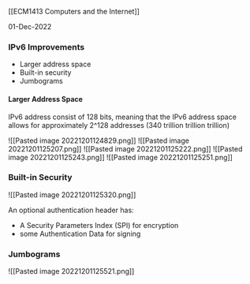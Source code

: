 [[ECM1413 Computers and the Internet]]

01-Dec-2022


### IPv6 Improvements

- Larger address space
- Built-in security
- Jumbograms


#### Larger Address Space

IPv6 address consist of 128 bits, meaning that the IPv6 address space allows for approximately
2^128 addresses (340 trillion trillion trillion)

![[Pasted image 20221201124829.png]]
![[Pasted image 20221201125207.png]]
![[Pasted image 20221201125222.png]]
![[Pasted image 20221201125243.png]]
![[Pasted image 20221201125251.png]]


### Built-in Security

![[Pasted image 20221201125320.png]]

An optional authentication header has:
- A Security Parameters Index (SPI) for encryption
- some Authentication Data for signing


### Jumbograms

![[Pasted image 20221201125521.png]]

